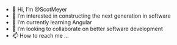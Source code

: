 - 👋 Hi, I’m @ScotMeyer
- 👀 I’m interested in constructing the next generation in software
- 🌱 I’m currently learning Angular
- 💞️ I’m looking to collaborate on better software development
- 📫 How to reach me ...

<!---
ScotMeyer/ScotMeyer is a ✨ special ✨ repository because its `README.md` (this file) appears on your GitHub profile.
You can click the Preview link to take a look at your changes.
--->
